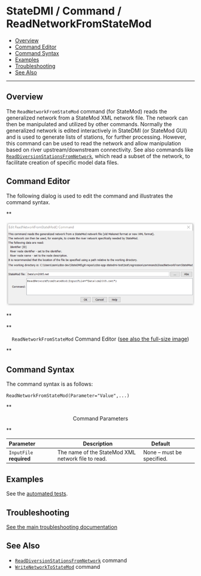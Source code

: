 # StateDMI / Command / ReadNetworkFromStateMod #

* [Overview](#overview)
* [Command Editor](#command-editor)
* [Command Syntax](#command-syntax)
* [Examples](#examples)
* [Troubleshooting](#troubleshooting)
* [See Also](#see-also)

-------------------------

## Overview ##

The `ReadNetworkFromStateMod` command (for StateMod)
reads the generalized network from a StateMod XML network file.
The network can then be manipulated and utilized by other commands.
Normally the generalized network is edited interactively in StateDMI
(or StateMod GUI) and is used to generate lists of stations, for further processing.
However, this command can be used to read the network and allow
manipulation based on river upstream/downstream connectivity.
See also commands like
[`ReadDiversionStationsFromNetwork`](../ReadDiversionStationsFromNetwork/ReadDiversionStationsFromNetwork.md),
which read a subset of the network, to facilitate creation of specific model data files.

## Command Editor ##

The following dialog is used to edit the command and illustrates the command syntax.

**<p style="text-align: center;">
![ReadNetworkFromStateMod command editor](ReadNetworkFromStateMod.png)
</p>**

**<p style="text-align: center;">
`ReadNetworkFromStateMod` Command Editor (<a href="../ReadNetworkFromStateMod.png">see also the full-size image</a>)
</p>**

## Command Syntax ##

The command syntax is as follows:

```text
ReadNetworkFromStateMod(Parameter="Value",...)
```
**<p style="text-align: center;">
Command Parameters
</p>**

| **Parameter**&nbsp;&nbsp;&nbsp;&nbsp;&nbsp;&nbsp;&nbsp;&nbsp;&nbsp;&nbsp;&nbsp;&nbsp; | **Description** | **Default**&nbsp;&nbsp;&nbsp;&nbsp;&nbsp;&nbsp;&nbsp;&nbsp;&nbsp;&nbsp; |
| --------------|-----------------|----------------- |
| `InputFile`<br>**required** | The name of the StateMod XML network file to read. | None – must be specified. |

## Examples ##

See the [automated tests](https://github.com/OpenCDSS/cdss-app-statedmi-test/tree/master/test/regression/commands/ReadNetworkFromStateMod).

## Troubleshooting ##

[See the main troubleshooting documentation](../../troubleshooting/troubleshooting.md)

## See Also ##

* [`ReadDiversionStationsFromNetwork`](../ReadDiversionStationsFromNetwork/ReadDiversionStationsFromNetwork.md) command
* [`WriteNetworkToStateMod`](../WriteNetworkToStateMod/WriteNetworkToStateMod.md) command
